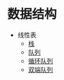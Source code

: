 # 数据结构

- 线性表
  - [栈](./liner-list/stack.md)
  - [队列](./liner-list/queue.md)
  - [循环队列](./liner-list/loop-queue.md)
  - [双端队列](./liner-list/deque.md)
